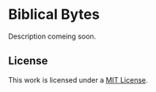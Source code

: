 # Biblical Bytes

Description comeing soon.

## License

This work is licensed under a [MIT License](https://github.com/Alaythia/Biblical-Bytes/blob/main/LICENSE).
